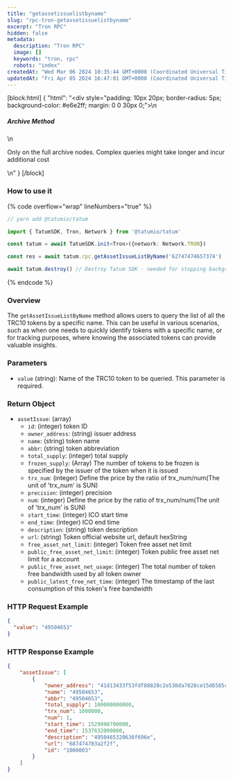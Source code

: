 ```yaml
---
title: "getassetissuelistbyname"
slug: "rpc-tron-getassetissuelistbyname"
excerpt: "Tron RPC"
hidden: false
metadata: 
  description: "Tron RPC"
  image: []
  keywords: "tron, rpc"
  robots: "index"
createdAt: "Wed Mar 06 2024 10:35:44 GMT+0000 (Coordinated Universal Time)"
updatedAt: "Fri Apr 05 2024 16:47:01 GMT+0000 (Coordinated Universal Time)"
---
```

[block:html]
{
  "html": "<div style=\"padding: 10px 20px; border-radius: 5px; background-color: #e6e2ff; margin: 0 0 30px 0;\">\n  <h5>Archive Method</h5>\n  <p>Only on the full archive nodes. Complex queries might take longer and incur additional cost</p>\n</div>"
}
[/block]


### How to use it

{% code overflow="wrap" lineNumbers="true" %}

```typescript
// yarn add @tatumio/tatum

import { TatumSDK, Tron, Network } from '@tatumio/tatum'

const tatum = await TatumSDK.init<Tron>({network: Network.TRON})

const res = await tatum.rpc.getAssetIssueListByName('62747474657374')

await tatum.destroy() // Destroy Tatum SDK - needed for stopping background jobs
```

{% endcode %}

### Overview

The `getAssetIssueListByName` method allows users to query the list of all the TRC10 tokens by a specific name. This can be useful in various scenarios, such as when one needs to quickly identify tokens with a specific name, or for tracking purposes, where knowing the associated tokens can provide valuable insights.

### Parameters

- `value` (string): Name of the TRC10 token to be queried. This parameter is required.

### Return Object

- `assetIssue`: (array)
  - `id`: (integer) token ID
  - `owner_address`: (string) issuer address
  - `name`: (string) token name
  - `abbr`: (string) token abbreviation
  - `total_supply`: (integer) total supply
  - `frozen_supply`: (Array) The number of tokens to be frozen is specified by the issuer of the token when it is issued
  - `trx_num`: (integer) Define the price by the ratio of trx\_num/num(The unit of 'trx\_num' is SUN)
  - `precision`: (integer) precision
  - `num`: (integer) Define the price by the ratio of trx\_num/num(The unit of 'trx\_num' is SUN)
  - `start_time`: (integer) ICO start time
  - `end_time`: (integer) ICO end time
  - `description`: (string) token description
  - `url`: (string) Token official website url, default hexString
  - `free_asset_net_limit`: (integer) Token free asset net limit
  - `public_free_asset_net_limit`: (integer) Token public free asset net limit for a account
  - `public_free_asset_net_usage`: (integer) The total number of token free bandwidth used by all token owner
  - `public_latest_free_net_time`: (integer) The timestamp of the last consumption of this token's free bandwidth

### HTTP Request Example

```json
{
  "value": "49504653"
}
```

### HTTP Response Example

```json
{
    "assetIssue": [
        {
            "owner_address": "41d13433f53fdf88820c2e530da7828ce15d6585cb",
            "name": "49504653",
            "abbr": "49504653",
            "total_supply": 100000000000,
            "trx_num": 1000000,
            "num": 1,
            "start_time": 1529990700000,
            "end_time": 1537632000000,
            "description": "4950465320636f696e",
            "url": "687474703a2f2f",
            "id": "1000003"
        }
    ]
}
```
